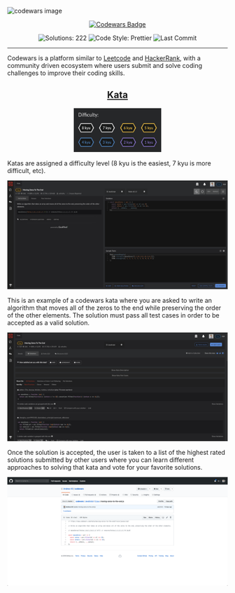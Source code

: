 ![codewars image](https://camo.githubusercontent.com/1e840d7fa088dab67fd5431f4b42dca53ce61dcc/68747470733a2f2f7261772e6769746875622e636f6d2f726f68616e2d7061756c2f436f6465776172732d536f6c7574696f6e732f6d61737465722f636f6465776172732d6c6f676f2e6a7067)

<p align="center">
    <a href="https://www.codewars.com/users/AndrewKil">
        <img src="https://www.codewars.com/users/AndrewKil/badges/micro"
            alt="Codewars Badge"></a>
</p>

<p align="center">
    <img src="https://img.shields.io/badge/solutions-222-orange" alt="Solutions: 222">
    <!-- <img src="https://img.shields.io/github/languages/top/andrew-kil/codewars?color=yellow" alt="Language: JavaScript"> -->
    <img src="https://img.shields.io/badge/code%20style-prettier-ff69b4?logo=prettier" alt="Code Style: Prettier">
    <img src="https://img.shields.io/github/last-commit/andrew-kil/codewars" alt="Last Commit">
</p>

---

Codewars is a platform similar to <a target="_blank" href="https://leetcode.com/">Leetcode</a> and <a target="_blank" href="https://www.hackerrank.com/">HackerRank</a>, with a community driven ecosystem where users submit and solve coding challenges to improve their coding skills.

<h2 align="center"><u>Kata</u></h2>

<p align="center">
    <img src="assets/codewars-difficulty.png" width="200" height="100" />
</p>

Katas are assigned a difficulty level (8 kyu is the easiest, 7 kyu is more difficult, etc).

![Kata Example](assets/codewars-kata.png)

This is an example of a codewars kata where you are asked to write an algorithm that moves all of the zeros to the end while preserving the order of the other elements. The solution must pass all test cases in order to be accepted as a valid solution.

![Kata Solutions](assets/codewars-solutions.png)

Once the solution is accepted, the user is taken to a list of the highest rated solutions submitted by other users where you can learn different approaches to solving that kata and vote for your favorite solutions.

![Kata Solutions](assets/codewars-github.png)
